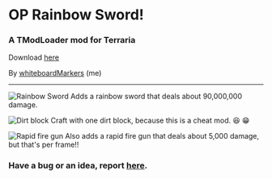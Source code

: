 # OP Rainbow Sword!

### A TModLoader mod for Terraria

Download [here](https://github.com/wooden-utensil/OP_Rainbow_Swordz/releases/latest)

By [whiteboardMarkers](https://steamcommunity.com/id/MarkersWillDrawOnThisWhiteboard/) (me)

---

![Rainbow Sword](https://raw.githubusercontent.com/wooden-utensil/OP-Rainbow-Swordz-TModLoader/master/Items/Weapons/Melee/OP_Sword.png) Adds a rainbow sword that deals about 90,000,000 damage.

![Dirt block](https://i.imgur.com/3bKKPn7.png) Craft with one dirt block, because this is a cheat mod. :laughing: :grin:

![Rapid fire gun](https://raw.githubusercontent.com/wooden-utensil/OP-Rainbow-Swordz-TModLoader/master/Items/Weapons/Range/Rapid_Fire_Gun.png) Also adds a rapid fire gun that deals about 5,000 damage, but that's per frame!!

### Have a bug or an idea, report [here](https://github.com/wooden-utensil/OP_Rainbow_Swordz/issues/new).
